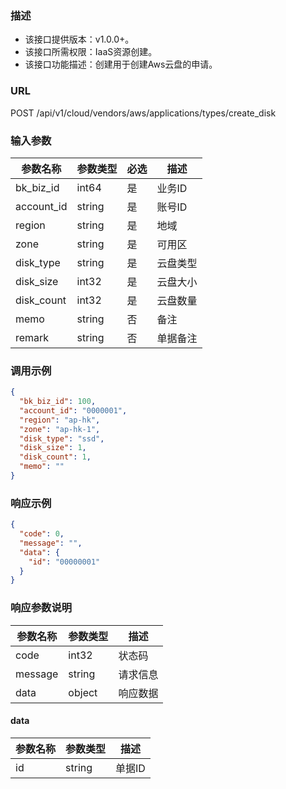 ### 描述

- 该接口提供版本：v1.0.0+。
- 该接口所需权限：IaaS资源创建。
- 该接口功能描述：创建用于创建Aws云盘的申请。

### URL

POST /api/v1/cloud/vendors/aws/applications/types/create_disk

### 输入参数

| 参数名称       | 参数类型   | 必选 | 描述   |
|------------|--------|----|------|
| bk_biz_id  | int64  | 是  | 业务ID |
| account_id | string | 是  | 账号ID |
| region     | string | 是  | 地域   |
| zone       | string | 是  | 可用区  |
| disk_type  | string | 是  | 云盘类型 |
| disk_size  | int32  | 是  | 云盘大小 |
| disk_count | int32  | 是  | 云盘数量 |
| memo       | string | 否  | 备注   |
| remark     | string | 否  | 单据备注 |

### 调用示例

```json
{
  "bk_biz_id": 100,
  "account_id": "0000001",
  "region": "ap-hk",
  "zone": "ap-hk-1",
  "disk_type": "ssd",
  "disk_size": 1,
  "disk_count": 1,
  "memo": ""
}
```

### 响应示例

```json
{
  "code": 0,
  "message": "",
  "data": {
    "id": "00000001"
  }
}
```

### 响应参数说明

| 参数名称    | 参数类型   | 描述   |
|---------|--------|------|
| code    | int32  | 状态码  |
| message | string | 请求信息 |
| data    | object | 响应数据 |

#### data

| 参数名称 | 参数类型   | 描述   |
|------|--------|------|
| id   | string | 单据ID |
